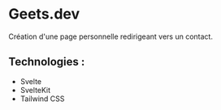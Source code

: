 # Geets.dev

Création d'une page personnelle redirigeant vers un contact.

## Technologies :

- Svelte
- SvelteKit
- Tailwind CSS